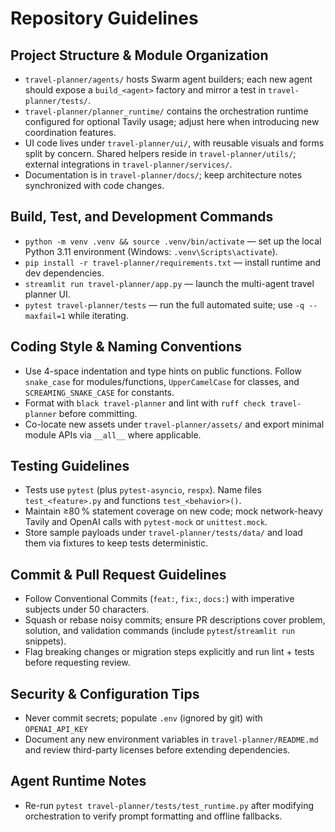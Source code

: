 # Repository Guidelines

## Project Structure & Module Organization
- `travel-planner/agents/` hosts Swarm agent builders; each new agent should expose a `build_<agent>` factory and mirror a test in `travel-planner/tests/`.
- `travel-planner/planner_runtime/` contains the orchestration runtime configured for optional Tavily usage; adjust here when introducing new coordination features.
- UI code lives under `travel-planner/ui/`, with reusable visuals and forms split by concern. Shared helpers reside in `travel-planner/utils/`; external integrations in `travel-planner/services/`.
- Documentation is in `travel-planner/docs/`; keep architecture notes synchronized with code changes.

## Build, Test, and Development Commands
- `python -m venv .venv && source .venv/bin/activate` — set up the local Python 3.11 environment (Windows: `.venv\Scripts\activate`).
- `pip install -r travel-planner/requirements.txt` — install runtime and dev dependencies.
- `streamlit run travel-planner/app.py` — launch the multi-agent travel planner UI.
- `pytest travel-planner/tests` — run the full automated suite; use `-q --maxfail=1` while iterating.

## Coding Style & Naming Conventions
- Use 4-space indentation and type hints on public functions. Follow `snake_case` for modules/functions, `UpperCamelCase` for classes, and `SCREAMING_SNAKE_CASE` for constants.
- Format with `black travel-planner` and lint with `ruff check travel-planner` before committing.
- Co-locate new assets under `travel-planner/assets/` and export minimal module APIs via `__all__` where applicable.

## Testing Guidelines
- Tests use `pytest` (plus `pytest-asyncio`, `respx`). Name files `test_<feature>.py` and functions `test_<behavior>()`.
- Maintain ≥80 % statement coverage on new code; mock network-heavy Tavily and OpenAI calls with `pytest-mock` or `unittest.mock`.
- Store sample payloads under `travel-planner/tests/data/` and load them via fixtures to keep tests deterministic.

## Commit & Pull Request Guidelines
- Follow Conventional Commits (`feat:`, `fix:`, `docs:`) with imperative subjects under 50 characters.
- Squash or rebase noisy commits; ensure PR descriptions cover problem, solution, and validation commands (include `pytest`/`streamlit run` snippets).
- Flag breaking changes or migration steps explicitly and run lint + tests before requesting review.

## Security & Configuration Tips
- Never commit secrets; populate `.env` (ignored by git) with `OPENAI_API_KEY`
- Document any new environment variables in `travel-planner/README.md` and review third-party licenses before extending dependencies.

## Agent Runtime Notes
- Re-run `pytest travel-planner/tests/test_runtime.py` after modifying orchestration to verify prompt formatting and offline fallbacks.
